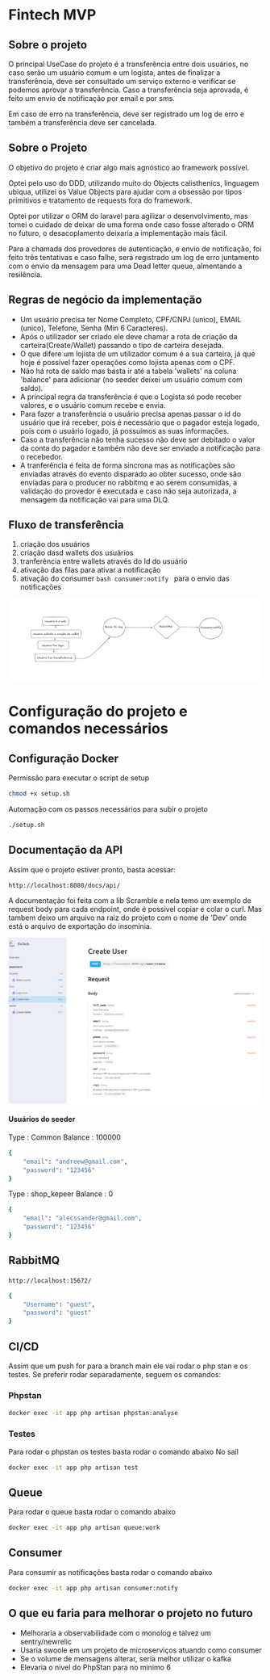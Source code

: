 # Fintech MVP

## Sobre o projeto

O principal UseCase do projeto é a transferência entre dois usuários, no caso serão um usuário comum e um logista, antes de finalizar a transferência, deve ser consultado um serviço externo e verificar se podemos aprovar a transferência.
Caso a transferência seja aprovada, é feito um envio de notificação por email e por sms.

Em caso de erro na transferência, deve ser registrado um log de erro e também a transferência deve ser cancelada.

## Sobre o Projeto

O objetivo do projeto é criar algo mais agnóstico ao framework possível.

Optei pelo uso do DDD, utilizando muito do Objects calisthenics, linguagem ubiqua, utilizei os Value Objects para ajudar com a obsessão por tipos primitivos e tratamento de requests fora do framework.

Optei por utilizar o ORM do laravel para agilizar o desenvolvimento, mas tomei o cuidado de deixar de uma forma onde caso fosse alterado o ORM no futuro, o desacoplamento deixaria a implementação mais fácil.

Para a chamada dos provedores de autenticação, e envio de notificação, foi feito três tentativas e caso falhe, será registrado um log de erro juntamento com o envio da mensagem para uma Dead letter queue, almentando a resilência.

## Regras de negócio da implementação

 - Um usuário precisa ter Nome Completo, CPF/CNPJ (unico), EMAIL (unico), Telefone, Senha (Min 6 Caracteres).
 - Após o utilizador ser criado ele deve chamar a rota de criação da carteira(Create/Wallet) passando o tipo de carteira desejada.
 - O que difere um lojista de um utilizador comum é a sua carteira, já que hoje é possível fazer operações como lojista apenas com o CPF.
 - Não há rota de saldo mas basta ir até a tabela 'wallets' na coluna 'balance' para adicionar (no seeder deixei um usuário comum com saldo).
 - A principal regra da transferência é que o Logista só pode receber valores, e o usuário comum recebe e envia.
 - Para fazer a transferência o usuário precisa apenas passar o id do usuário que irá receber, pois é necessário que o pagador esteja logado, pois com o usuário logado, já possuímos as suas informações.
 - Caso a transferência não tenha sucesso não deve ser debitado o valor da conta do pagador e também não deve ser enviado a notificação para o recebedor.
 - A tranferência é feita de forma sincrona mas as notificações são enviadas através do evento disparado ao obter sucesso, onde são enviadas para o producer no rabbitmq e ao serem consumidas, a validação do provedor é executada e caso não seja autorizada, a mensagem da notificação vai para uma DLQ.

## Fluxo de transferência

1. criação dos usuários
2. criação dasd wallets dos usuários
3. tranferência entre wallets através do Id do usuário
4. ativação das filas para ativar a notificação
5. ativação do consumer ```bash consumer:notify ``` para o envio das notificações

![img_1.png](img_1.png)

# Configuração do projeto e comandos necessários

## Configuração Docker

Permissão para executar o script de setup
```bash
chmod +x setup.sh
```

Automação com os passos necessários para subir o projeto
```bash
./setup.sh
```

## Documentação da API

Assim que o projeto estiver pronto, basta acessar:
```bash
http://localhost:8080/docs/api/
```
A documentação foi feita com a lib Scramble e nela temo um exemplo de request body para cada endpoint, onde é possivel copiar e colar o curl.
Mas tambem deixo um arquivo na raiz do projeto com o nome de 'Dev' onde está o arquivo de exportação do insominia.

![img.png](img.png)


#### Usuários do seeder
Type : Common
Balance : 100000
```bash
{
	"email": "andreew@gmail.com",
	"password": "123456"
}
```
Type : shop_kepeer
Balance : 0
```bash
{
	"email": "alecssander@gmail.com",
	"password": "123456"
}
```

## RabbitMQ

``` http://localhost:15672/ ```
```bash
{
	"Username": "guest",
	"password": "guest"
}
```
## CI/CD

Assim que um push for para a branch main ele vai rodar o php stan e os testes.
Se preferir rodar separadamente, seguem os comandos:

### Phpstan

```bash
docker exec -it app php artisan phpstan:analyse
```

### Testes

Para rodar o phpstan os testes basta rodar o comando abaixo
No sail
```bash
docker exec -it app php artisan test
```

## Queue
Para rodar o queue basta rodar o comando abaixo
```bash
docker exec -it app php artisan queue:work
```

## Consumer
Para consumir as notificações basta rodar o comando abaixo
```bash
docker exec -it app php artisan consumer:notify
```

## O que eu faria para melhorar o projeto no futuro

- Melhoraria a observabilidade com o monolog e talvez um sentry/newrelic
- Usaria swoole em um projeto de microserviços atuando como consumer
- Se o volume de mensagens alterar, seria melhor utilizar o kafka
- Elevaria o nivel do PhpStan para no minimo 6
